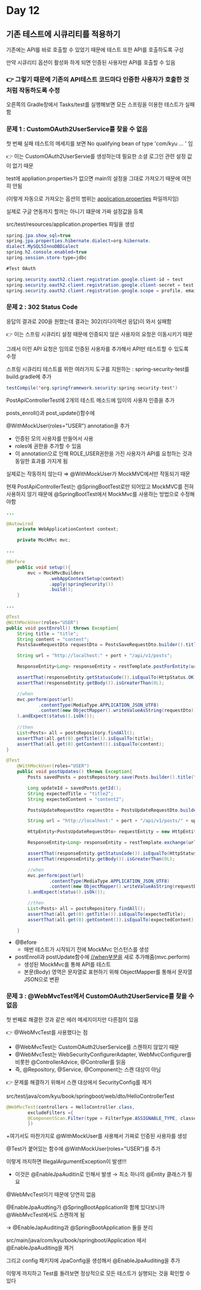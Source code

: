 # Day 12

## 기존 테스트에 시큐리티를 적용하기

기존에는 API를 바로 호출할 수 있었기 때문에 테스트 또한 API를 호출하도록 구성

만약 시큐리티 옵션이 활성화 하게 되면 인증된 사용자만 API를 호출할 수 있음

### 👉 그렇기 때문에 기존의 API테스트 코드마다 인증한 사용자가 호출한 것 처럼 작동하도록 수정

오른쪽의 Gradle창에서 Tasks/test를 실행해보면 모든 스프링을 이용한 테스트가 실패함

### 문제 1 : CustomOAuth2UserService를 찾을 수 없음

첫 번째 실패 테스트의 메세지를 보면 No qualifying bean of type 'com/kyu ... ' 임

👉 이는 CustomOAuth2UserServie를 생성하는데 필요한 소셜 로그인 관련 설정 값이 없기 때문

test에 appliation.properties가 없으면 main의 설정을 그대로 가져오기 때문에 여전히 안됨

(이렇게 자동으로 가져오는 옵션의 범위는 [application.properties](http://application.properties) 파일까지임)

실제로 구글 연동까지 할꺼는 아니기 떄문에 가짜 설정값을 등록

src/test/resources/application.properties 파일을 생성

```java
spring.jpa.show_sql=true
spring.jpa.properties.hibernate.dialect=org.hibernate.
dialect.MySQL5InnoDBDialect
spring.h2.console.enabled=true
spring.session.store-type=jdbc

#Test OAuth

spring.security.oauth2.client.registration.google.client-id = test
spring.security.oauth2.client.registration.google.client-secret = test
spring.security.oauth2.client.registration.google.scope = profile, email
```

### 문제 2 : 302 Status Code

응답의 결과로 200을 원했는데 결과는 302(리다이렉션 응답)이 와서 실패함

👉 이는 스프링 시큐리티 설정 때문에 인증되지 않은 사용자의 요청은 이동시키기 때문

그래서 이런 API 요청은 임의로 인증된 사용자를 추가해서 API만 테스트할 수 있도록 수정

스프링 시큐리티 테스트를 위한 여러가지 도구를 지원하는 : spring-security-test를 build.gradle에 추가

```java
testCompile('org.springframework.security:spring-security-test')
```

PostApiControllerTest에 2개의 테스트 메소드에 임이의 사용자 인증을 추가

posts\_enroll()과 post\_update()함수에

@WithMockUser(roles="USER") annotation을 추가

* 인증된 모의 사용자를 만들어서 사용
* roles에 권한을 추가할 수 있음
* 이 annotation으로 인해 ROLE\_USER권한을 가진 사용자가 API를 요청하는 것과 동일한 효과를 가지게 됨

실제로는 작동하지 않는다 ⇒ @WithMockUser가 MockMVC에서만 작동되기 때문

현재 PostApiControllerTest는 @SpringBootTest로만 되어있고 MockMVC를 전혀 사용하지 않기 때문에 @SpringBootTest에서 MockMvc를 사용하는 방법으로 수정해야함

```java
...

@Autowired
    private WebApplicationContext context;

    private MockMvc mvc;

...

@Before
    public void setup(){
        mvc = MockMvcBuilders
                .webAppContextSetup(context)
                .apply(springSecurity())
                .build();
    }

...

@Test
@WithMockUser(roles="USER")
public void postEnroll() throws Exception{
    String title = "title";
    String content = "content";
    PostsSaveRequestDto requestDto = PostsSaveRequestDto.builder().title(title).content(content).author("author").build();

    String url = "http://localhost:" + port + "/api/v1/posts";

    ResponseEntity<Long> responseEntity = restTemplate.postForEntity(url, requestDto, Long.class);

    assertThat(responseEntity.getStatusCode()).isEqualTo(HttpStatus.OK);
    assertThat(responseEntity.getBody()).isGreaterThan(0L);

    //when
    mvc.perform(post(url)
            .contentType(MediaType.APPLICATION_JSON_UTF8)
            .content(new ObjectMapper().writeValueAsString(requestDto))
    ).andExpect(status().isOk());
    
    //then
    List<Posts> all = postsRepository.findAll();
    assertThat(all.get(0).getTitle()).isEqualTo(title);
    assertThat(all.get(0).getContent()).isEqualTo(content);
}

@Test
    @WithMockUser(roles="USER")
    public void postUpdates() throws Exception{
        Posts savedPosts = postsRepository.save(Posts.builder().title("title").content("content").author("author").build());

        Long updateId = savedPosts.getId();
        String expectedTitle = "title2";
        String expectedContent = "content2";

        PostsUpdateRequestDto requestDto = PostsUpdateRequestDto.builder().title(expectedTitle).content(expectedContent).build();

        String url = "http://localhost:" + port + "/api/v1/posts/" + updateId;

        HttpEntity<PostsUpdateRequestDto> requestEntity = new HttpEntity<>(requestDto);

        ResponseEntity<Long> responseEntity = restTemplate.exchange(url, HttpMethod.PUT, requestEntity, Long.class);

        assertThat(responseEntity.getStatusCode()).isEqualTo(HttpStatus.OK);
        assertThat(responseEntity.getBody()).isGreaterThan(0L);

        //when
        mvc.perform(post(url)
                .contentType(MediaType.APPLICATION_JSON_UTF8)
                .content(new ObjectMapper().writeValueAsString(requestDto))
        ).andExpect(status().isOk());

        //then
        List<Posts> all = postsRepository.findAll();
        assertThat(all.get(0).getTitle()).isEqualTo(expectedTitle);
        assertThat(all.get(0).getContent()).isEqualTo(expectedContent);

    }
```

* @Before
  * 매번 테스트가 시작되기 전에 MockMvc 인스턴스를 생성
* postEnroll과 postUpdate함수에 [//when부분을](https://xn--when-er1rya685o) 새로 추가해줌(mvc.perform)
  * 생성된 MockMvc를 통해 API를 테스트
  * 본문(Body) 영역은 문자열로 표현하기 위해 ObjectMapper를 통해서 문자열 JSON으로 변환

### 문제 3 : @WebMvcTest에서 CustomOAuth2UserService를 찾을 수 없음

첫 번째로 해결한 것과 같은 에러 메세지이지만 다른점이 있음

👉 @WebMvcTest를 사용했다는 점

* @WebMvcTest는 CustomOAuth2UserService를 스캔하지 않았기 때문
* @WebMvcTest는 WebSecurityConfigurerAdapter, WebMvcConfigurer를 비롯한 @ControllerAdvice, @Controller를 읽음
* 즉, @Repository, @Service, @Component는 스캔 대상이 아님

👉 문제를 해결하기 위해서 스캔 대상에서 SecurityConfig를 제거

src/test/java/com/kyu/book/springboot/web/dto/HelloControllerTest

```java
@WebMvcTest(controllers = HelloController.class,
        excludeFilters ={
        @ComponentScan.Filter(type = FilterType.ASSIGNABLE_TYPE, classes = SecurityConfig.class)
        })
```

\+여기서도 마찬가지로 @WithMockUser를 사용해서 가짜로 인증된 사용자를 생성

@Test가 붙어있는 함수에 @WithMockUser(roles="USER")를 추가

이렇게 까지하면 IllegalArgumentException이 발생!!!

* 이것은 @EnableJpaAuditin로 인해서 발생 → 최소 하나의 @Entity 클래스가 필요

@WebMvcTest이기 때문에 당연히 없음

@EnableJpaAudting가 @SpringBootApplication와 함께 있다보니까 @WebMvcTest에서도 스캔하게 됨

→ @EnableJapAuditing과 @SpringBootApplication 둘을 분리

src/main/java/com/kyu/book/springboot/Application 에서 @EnableJpaAuditing을 제거

그리고 config 패키지에 JpaConfig을 생성해서 @EnableJpaAuditing을 추가

이렇게 까지하고 Test를 돌려보면 정상적으로 모든 테스트가 실행되는 것을 확인할 수 있다
